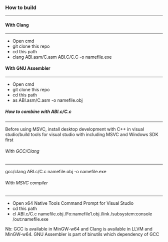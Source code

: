 ### How to build
----------------

#### With Clang
---------------

-   Open cmd
-   git clone this repo
-   cd this path
-   clang ABI.asm/C.asm ABI.C/C.C -o namefile.exe

#### With GNU Assembler
-----------------------

-   Open cmd
-   git clone this repo
-   cd this path
-   as ABI.asm/C.asm -o namefile.obj

##### How to combine with ABI.c/C.c
-----------------------------------

Before using MSVC, install desktop development with C++ in visual studio/build tools for visual studio with including MSVC and Windows SDK first

###### With GCC/Clang
---------------------

gcc/clang ABI.c/C.c namefile.obj -o namefile.exe

###### With MSVC compiler
-------------------------

-   Open x64 Native Tools Command Prompt for Visual Studio
-   cd this path
-   cl ABI.c/C.c namefile.obj /Fo:namefile1.obj /link /subsystem:console /out:namefile.exe

Nb: GCC is available in MinGW-w64 and Clang is available in LLVM and MinGW-w64. GNU Assembler is part of binutils which dependency of GCC
